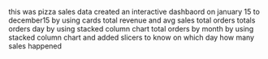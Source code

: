 this was pizza sales data 
created an interactive dashbaord on january 15 to december15 
by using cards total revenue and avg sales  total orders 
totals orders day by using stacked column chart
total orders by month by  using stacked column chart
and added slicers to know on which day how many sales happened 

